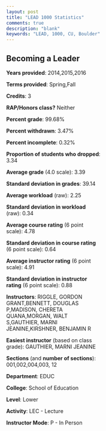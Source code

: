```yaml
---
layout: post
title: "LEAD 1000 Statistics"
comments: true
description: "blank"
keywords: "LEAD, 1000, CU, Boulder"
--- 
```

<head>
<script src="https://ajax.googleapis.com/ajax/libs/jquery/2.1.3/jquery.min.js"></script>
<script src="https://dl.dropboxusercontent.com/s/pc42nxpaw1ea4o9/highcharts.js?dl=0"></script>
<!-- <script src="../assets/js/highcharts.js"></script> -->
<style type="text/css">@font-face {
	font-family: "Bebas Neue";
	src: url(https://www.filehosting.org/file/details/544349/BebasNeue%20Regular.otf) format("opentype");
	}
	h1.Bebas { 
		font-family: "Bebas Neue", Verdana, Tahoma;
	}
</style>
</head>
<body>
	<div id="container" style="float: right; width: 45%; height: 88%; margin-left: 2.5%; margin-right: 2.5%;"></div>
	<script language="JavaScript">
		$(document).ready(function() {
		var chart = {type: 'column'};
		var title = {text: 'Grade Distribution'};
		var xAxis = {categories: ['A','B','C','D','F'],crosshair: true};
		var yAxis = {min: 0,title: {text: 'Percentage'}};
		var tooltip = {headerFormat: '<center><b><span style="font-size:20px">{point.key}</span></b></center>',
		               pointFormat: '<td style="padding:0"><b>{point.y:.1f}%</b></td>',
		               footerFormat: '</table>',shared: true,useHTML: true};
		var plotOptions = {column: {pointPadding: 0.0,borderWidth: 0}};  
		var credits = {enabled: false};var series= [{name: 'Percent',data: [56.78,34.38,4.73,1.58,2.52,]}];
		var json = {};
		json.chart = chart;
		json.title = title;
		json.tooltip = tooltip;
		json.xAxis = xAxis;
		json.yAxis = yAxis;  
		json.series = series;
		json.plotOptions = plotOptions;  
		json.credits = credits;
		$('#container').highcharts(json);
	});
	</script>
</body>
			   
## Becoming a Leader

**Years provided**: 2014,2015,2016

**Terms provided**: Spring,Fall

**Credits**: 3

**RAP/Honors class?** Neither

**Percent grade**: 99.68%

**Percent withdrawn**: 3.47%

**Percent incomplete**: 0.32%

**Proportion of students who dropped**: 3.34

**Average grade** (4.0 scale): 3.39

**Standard deviation in grades**: 39.14

**Average workload** (raw): 2.25

**Standard deviation in workload** (raw): 0.34

**Average course rating** (6 point scale): 4.78

**Standard deviation in course rating** (6 point scale): 0.64

**Average instructor rating** (6 point scale): 4.91

**Standard deviation in instructor rating** (6 point scale): 0.88

**Instructors**: RIGGLE, GORDON GRANT,BENNETT, DOUGLAS P,MADISON, CHERETA QUANA,MORGAN, WALT S,GAUTHIER, MARNI JEANINE,KIRSHNER, BENJAMIN R

**Easiest instructor** (based on class grade): GAUTHIER, MARNI JEANINE

**Sections** (and **number of sections**): 001,002,004,003, 12

**Department**: EDUC

**College**: School of Education

**Level**: Lower

**Activity**: LEC - Lecture

**Instructor Mode**: P  - In Person